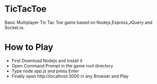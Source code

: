 # TicTacToe
Basic Multiplayer Tic Tac Toe game based on Nodejs,Express,JQuery and Socket.io. 


# How to Play
<ul>
  <li>First Download Nodejs and Install it</li>
  <li>Open Command Prompt in the game root directory</li>
  <li>Type node app.js and press Enter</li>
  <li>Finally open http://localhost:3000 in any Browser and Play</li>
</ul>
